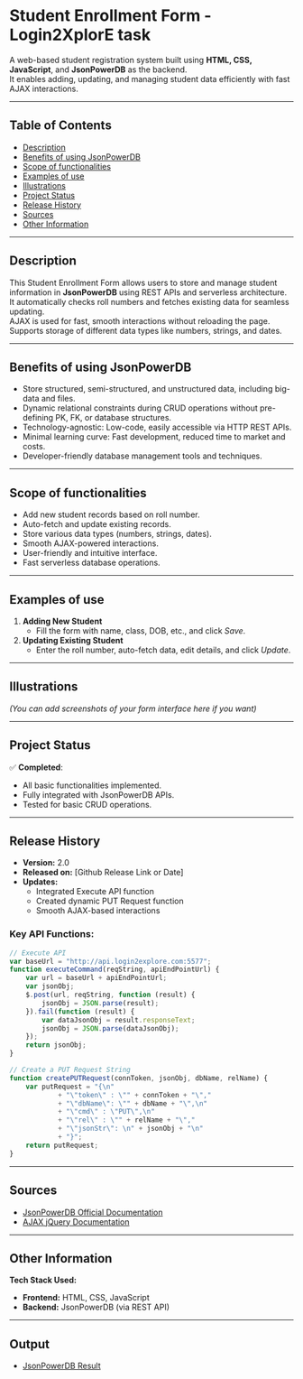 # Student Enrollment Form - Login2XplorE task

A web-based student registration system built using **HTML, CSS, JavaScript**, and **JsonPowerDB** as the backend.  
It enables adding, updating, and managing student data efficiently with fast AJAX interactions.

---

## Table of Contents
- [Description](#description)
- [Benefits of using JsonPowerDB](#benefits-of-using-jsonpowerdb)
- [Scope of functionalities](#scope-of-functionalities)
- [Examples of use](#examples-of-use)
- [Illustrations](#illustrations)
- [Project Status](#project-status)
- [Release History](#release-history)
- [Sources](#sources)
- [Other Information](#other-information)

---

## Description

This Student Enrollment Form allows users to store and manage student information in **JsonPowerDB** using REST APIs and serverless architecture.  
It automatically checks roll numbers and fetches existing data for seamless updating.  
AJAX is used for fast, smooth interactions without reloading the page.  
Supports storage of different data types like numbers, strings, and dates.

---

## Benefits of using JsonPowerDB

- Store structured, semi-structured, and unstructured data, including big-data and files.
- Dynamic relational constraints during CRUD operations without pre-defining PK, FK, or database structures.
- Technology-agnostic: Low-code, easily accessible via HTTP REST APIs.
- Minimal learning curve: Fast development, reduced time to market and costs.
- Developer-friendly database management tools and techniques.

---

## Scope of functionalities

- Add new student records based on roll number.
- Auto-fetch and update existing records.
- Store various data types (numbers, strings, dates).
- Smooth AJAX-powered interactions.
- User-friendly and intuitive interface.
- Fast serverless database operations.

---

## Examples of use

1. **Adding New Student**
   - Fill the form with name, class, DOB, etc., and click *Save*.
2. **Updating Existing Student**
   - Enter the roll number, auto-fetch data, edit details, and click *Update*.

---

## Illustrations

*(You can add screenshots of your form interface here if you want)*

---

## Project Status

✅ **Completed**:  
- All basic functionalities implemented.  
- Fully integrated with JsonPowerDB APIs.  
- Tested for basic CRUD operations.

---

## Release History

- **Version:** 2.0  
- **Released on:** [Github Release Link or Date]  
- **Updates:**  
  - Integrated Execute API function
  - Created dynamic PUT Request function
  - Smooth AJAX-based interactions

### Key API Functions:

```javascript
// Execute API
var baseUrl = "http://api.login2explore.com:5577";
function executeCommand(reqString, apiEndPointUrl) {
    var url = baseUrl + apiEndPointUrl;
    var jsonObj;
    $.post(url, reqString, function (result) {
        jsonObj = JSON.parse(result);
    }).fail(function (result) {
        var dataJsonObj = result.responseText;
        jsonObj = JSON.parse(dataJsonObj);
    });
    return jsonObj;
}

// Create a PUT Request String
function createPUTRequest(connToken, jsonObj, dbName, relName) {
    var putRequest = "{\n"
            + "\"token\" : \"" + connToken + "\","
            + "\"dbName\": \"" + dbName + "\",\n"
            + "\"cmd\" : \"PUT\",\n"
            + "\"rel\" : \"" + relName + "\","
            + "\"jsonStr\": \n" + jsonObj + "\n"
            + "}";
    return putRequest;
}
```

---

## Sources

- [JsonPowerDB Official Documentation](http://login2explore.com/jpdb/docs.html)
- [AJAX jQuery Documentation](https://api.jquery.com/jquery.ajax/)

---

## Other Information

**Tech Stack Used:**
- **Frontend:** HTML, CSS, JavaScript
- **Backend:** JsonPowerDB (via REST API)

---

## Output
- [JsonPowerDB Result](https://drive.google.com/file/d/18Z4MEXJhjiRTynKHgB4rnwK8jel1frtr/view?usp=drive_link)
